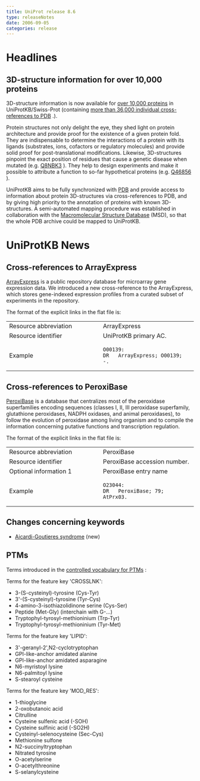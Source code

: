 ```yaml
---
title: UniProt release 8.6
type: releaseNotes
date: 2006-09-05
categories: release
---
```


# Headlines

## 3D-structure information for over 10,000 proteins

3D-structure information is now available for [over 10,000 proteins](https://www.uniprot.org/uniprotkb?query=keyword:KW-0002) in UniProtKB/Swiss-Prot (containing [more than 36,000 individual cross-references to PDB](https://ftp.uniprot.org/pub/databases/uniprot/current_release/knowledgebase/complete/docs/pdbtosp) .).

Protein structures not only delight the eye, they shed light on protein architecture and provide proof for the existence of a given protein fold. They are indispensable to determine the interactions of a protein with its ligands (substrates, ions, cofactors or regulatory molecules) and provide solid proof for post-translational modifications. Likewise, 3D-structures pinpoint the exact position of residues that cause a genetic disease when mutated (e.g. [Q8NBK3](https://www.uniprot.org/uniprotkb/Q8NBK3) ). They help to design experiments and make it possible to attribute a function to so-far hypothetical proteins (e.g. [Q46856](http://www.uniprot.org/uniprotkb/Q46856) ).

UniProtKB aims to be fully synchronized with [PDB](http://www.pdb.org/) and provide access to information about protein 3D-structures via cross-references to PDB, and by giving high priority to the annotation of proteins with known 3D-structures. A semi-automated mapping procedure was established in collaboration with the [Macromolecular Structure Database](http://www.ebi.ac.uk/msd/) (MSD), so that the whole PDB archive could be mapped to UniProtKB.

# UniProtKB News

## Cross-references to ArrayExpress

[ArrayExpress](http://www.ebi.ac.uk/arrayexpress/) is a public repository database for microarray gene expression data. We introduced a new cross-reference to the ArrayExpress, which stores gene-indexed expression profiles from a curated subset of experiments in the repository.

The format of the explicit links in the flat file is:

<table><colgroup><col style="width: 50%" /><col style="width: 50%" /></colgroup><tbody><tr class="odd"><td>Resource abbreviation</td><td>ArrayExpress</td></tr><tr class="even"><td>Resource identifier</td><td>UniProtKB primary AC.</td></tr><tr class="odd"><td>Example</td><td><pre><code>O00139:
DR   ArrayExpress; O00139; -.</code></pre></td></tr></tbody></table>

## Cross-references to PeroxiBase

[PeroxiBase](http://peroxidase.isb-sib.ch/) is a database that centralizes most of the peroxidase superfamilies encoding sequences (classes I, II, III peroxidase superfamily, glutathione peroxidases, NADPH oxidases, and animal peroxidases), to follow the evolution of peroxidase among living organism and to compile the information concerning putative functions and transcription regulation.

The format of the explicit links in the flat file is:

<table><colgroup><col style="width: 50%" /><col style="width: 50%" /></colgroup><tbody><tr class="odd"><td>Resource abbreviation</td><td>PeroxiBase</td></tr><tr class="even"><td>Resource identifier</td><td>PeroxiBase accession number.</td></tr><tr class="odd"><td>Optional information 1</td><td>PeroxiBase entry name</td></tr><tr class="even"><td>Example</td><td><pre><code>O23044:
DR   PeroxiBase; 79; AtPrx03.</code></pre></td></tr></tbody></table>

## Changes concerning keywords

- [Aicardi-Goutieres syndrome](https://www.uniprot.org/keywords/KW-0948) (new)

## PTMs

Terms introduced in the [controlled vocabulary for PTMs](https://ftp.uniprot.org/pub/databases/uniprot/current_release/knowledgebase/complete/docs/ptmlist) :

Terms for the feature key 'CROSSLNK':

- 3-(S-cysteinyl)-tyrosine (Cys-Tyr)
- 3'-(S-cysteinyl)-tyrosine (Tyr-Cys)
- 4-amino-3-isothiazolidinone serine (Cys-Ser)
- Peptide (Met-Gly) (interchain with G-...)
- Tryptophyl-tyrosyl-methioninium (Trp-Tyr)
- Tryptophyl-tyrosyl-methioninium (Tyr-Met)

Terms for the feature key 'LIPID':

- 3'-geranyl-2',N2-cyclotryptophan
- GPI-like-anchor amidated alanine
- GPI-like-anchor amidated asparagine
- N6-myristoyl lysine
- N6-palmitoyl lysine
- S-stearoyl cysteine

Terms for the feature key 'MOD_RES':

- 1-thioglycine
- 2-oxobutanoic acid
- Citrulline
- Cysteine sulfenic acid (-SOH)
- Cysteine sulfinic acid (-SO2H)
- Cysteinyl-selenocysteine (Sec-Cys)
- Methionine sulfone
- N2-succinyltryptophan
- Nitrated tyrosine
- O-acetylserine
- O-acetylthreonine
- S-selanylcysteine

